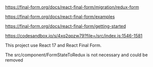 https://final-form.org/docs/react-final-form/migration/redux-form

https://final-form.org/docs/react-final-form/examples

https://final-form.org/docs/react-final-form/getting-started

https://codesandbox.io/s/4xq2qpzw79?file=/src/index.js:1546-1581

This project use React 17 and React Final Form.

The src/component/FormStateToRedux is not necessary and could be removed
